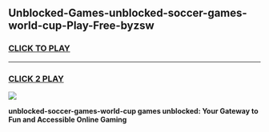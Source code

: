 
## Unblocked-Games-unblocked-soccer-games-world-cup-Play-Free-byzsw
<h3>
<a href="https://premium76.site?title=unblocked-soccer-games-world-cup&ref=10A">CLICK TO PLAY</a></h3>
<hr>

<h3>
<a href="https://premium76.site?title=unblocked-soccer-games-world-cup&ref=10A">CLICK 2 PLAY</a>
  
</h3>

<a href="https://premium76.site?title=unblocked-soccer-games-world-cup&ref=10A"><img src="https://clearcache.store/games.png"></a>


**unblocked-soccer-games-world-cup games unblocked: Your Gateway to Fun and Accessible Online Gaming**
